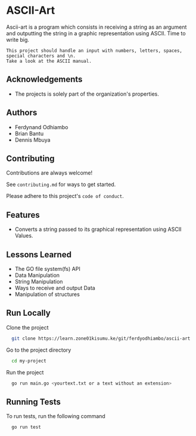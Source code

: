 
# ASCII-Art

Ascii-art is a program which consists in receiving a string as an argument and outputting the string in a graphic representation using ASCII. Time to write big.


    This project should handle an input with numbers, letters, spaces, special characters and \n.
    Take a look at the ASCII manual.
    




## Acknowledgements

 - The projects is solely part of the organization's properties.


## Authors

- Ferdynand Odhiambo
- Brian Bantu
- Dennis Mbuya


## Contributing

Contributions are always welcome!

See `contributing.md` for ways to get started.

Please adhere to this project's `code of conduct`.


## Features

- Converts a string passed to its graphical representation using ASCII Values.
## Lessons Learned

- The GO file system(fs) API
- Data Manipulation
- String Manipulation
- Ways to receive and output Data
- Manipulation of structures


## Run Locally

Clone the project

```bash
  git clone https://learn.zone01kisumu.ke/git/ferdyodhiambo/ascii-art
```

Go to the project directory

```bash
  cd my-project
```

Run the project

```bash
  go run main.go <yourtext.txt or a text without an extension>
```


## Running Tests

To run tests, run the following command

```bash
  go run test
```


